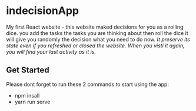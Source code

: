 # indecisionApp
  My first React website - this website maked decisions for you as a rolling dice. you add the tasks the tasks you are thinking about then roll the dice it will give you randomly the decision what you need to do now. 
  *It preserve its state even if you refreshed or closed the website. When you visti it again, you will find your last activity as it is.*
 
## Get Started
  Please dont forget to run these 2 commands to start using the app:
  - npm insall
  - yarn run serve
 
